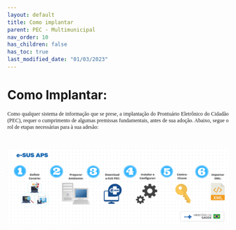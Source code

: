 ```yaml
---
layout: default
title: Como implantar
parent: PEC - Multimunicipal
nav_order: 10
has_children: false
has_toc: true
last_modified_date: "01/03/2023"
---
```


<style>
    p{
        text-align:justify;
        font-family:Verdana;
        font-size:12px;
    }    
</style>

<h1>Como Implantar:</h1>

<p>Como qualquer sistema de informação que se prese, a implantação do Prontuário Eletrônico do Cidadão (PEC),
requer o cumprimento de algumas premissas fundamentais, antes de sua adoção. Abaixo, segue o rol de etapas necessárias para à sua adesão: </p>
<br>

![](./media/como_implantar.PNG)